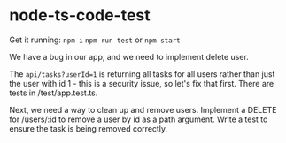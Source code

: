 # node-ts-code-test

Get it running:
`npm i`
`npm run test` or `npm start`

We have a bug in our app, and we need to implement delete user.

The `api/tasks?userId=1` is returning all tasks for all users rather than just the user with id 1 - this is a security issue, so let's fix that first. There are tests in /test/app.test.ts.

Next, we need a way to clean up and remove users. Implement a DELETE for /users/:id to remove a user by id as a path argument. Write a test to ensure the task is being removed correctly.
